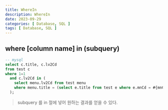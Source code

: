 ```yaml
---
title: WhereIn
description: WhereIn
date: 2023-09-29
categories: [ Database, SQL ]
tags: [ Database, SQL ]
---
```


## where [column name] in (subquery) 

```sql
-- mysql
select c.title, c.lv2Cd
from test c
where 1=1
  and c.lv2Cd in (
    select menu.lv2Cd from test menu 
    where menu.title = (select e.title from test e where e.mnCd = #{mnCd})
  );
```
> subquery 를 in 절에 넣어 원하는 결과를 얻을 수 있다.   
